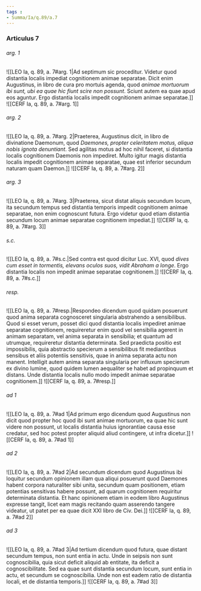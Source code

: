```yaml
---
tags : 
- Summa/Ia/q.89/a.7
---
```


### Articulus 7

###### arg. 1
![[LEO Ia, q. 89, a. 7#arg. 1|Ad septimum sic proceditur. Videtur quod distantia localis impediat cognitionem animae separatae. Dicit enim Augustinus, in libro de cura pro mortuis agenda, quod *animae mortuorum ibi sunt, ubi ea quae hic fiunt scire non possunt*. Sciunt autem ea quae apud eos aguntur. Ergo distantia localis impedit cognitionem animae separatae.]]
![[CERF Ia, q. 89, a. 7#arg. 1]]

###### arg. 2
![[LEO Ia, q. 89, a. 7#arg. 2|Praeterea, Augustinus dicit, in libro de divinatione Daemonum, quod *Daemones, propter celeritatem motus, aliqua nobis ignota denuntiant*. Sed agilitas motus ad hoc nihil faceret, si distantia localis cognitionem Daemonis non impediret. Multo igitur magis distantia localis impedit cognitionem animae separatae, quae est inferior secundum naturam quam Daemon.]]
![[CERF Ia, q. 89, a. 7#arg. 2]]

###### arg. 3
![[LEO Ia, q. 89, a. 7#arg. 3|Praeterea, sicut distat aliquis secundum locum, ita secundum tempus sed distantia temporis impedit cognitionem animae separatae, non enim cognoscunt futura. Ergo videtur quod etiam distantia secundum locum animae separatae cognitionem impediat.]]
![[CERF Ia, q. 89, a. 7#arg. 3]]

###### s.c.
![[LEO Ia, q. 89, a. 7#s.c.|Sed contra est quod dicitur Luc. XVI, quod *dives cum esset in tormentis, elevans oculos suos, vidit Abraham a longe*. Ergo distantia localis non impedit animae separatae cognitionem.]]
![[CERF Ia, q. 89, a. 7#s.c.]]

###### resp.
![[LEO Ia, q. 89, a. 7#resp.|Respondeo dicendum quod quidam posuerunt quod anima separata cognosceret singularia abstrahendo a sensibilibus. Quod si esset verum, posset dici quod distantia localis impediret animae separatae cognitionem, requireretur enim quod vel sensibilia agerent in animam separatam, vel anima separata in sensibilia; et quantum ad utrumque, requireretur distantia determinata. Sed praedicta positio est impossibilis, quia abstractio specierum a sensibilibus fit mediantibus sensibus et aliis potentiis sensitivis, quae in anima separata actu non manent. Intelligit autem anima separata singularia per influxum specierum ex divino lumine, quod quidem lumen aequaliter se habet ad propinquum et distans. Unde distantia localis nullo modo impedit animae separatae cognitionem.]]
![[CERF Ia, q. 89, a. 7#resp.]]

###### ad 1
![[LEO Ia, q. 89, a. 7#ad 1|Ad primum ergo dicendum quod Augustinus non dicit quod propter hoc quod ibi sunt animae mortuorum, ea quae hic sunt videre non possunt, ut localis distantia huius ignorantiae causa esse credatur, sed hoc potest propter aliquid aliud contingere, ut infra dicetur.]]
![[CERF Ia, q. 89, a. 7#ad 1]]

###### ad 2
![[LEO Ia, q. 89, a. 7#ad 2|Ad secundum dicendum quod Augustinus ibi loquitur secundum opinionem illam qua aliqui posuerunt quod Daemones habent corpora naturaliter sibi unita, secundum quam positionem, etiam potentias sensitivas habere possunt, ad quarum cognitionem requiritur determinata distantia. Et hanc opinionem etiam in eodem libro Augustinus expresse tangit, licet eam magis recitando quam asserendo tangere videatur, ut patet per ea quae dicit XXI libro de Civ. Dei.]]
![[CERF Ia, q. 89, a. 7#ad 2]]

###### ad 3
![[LEO Ia, q. 89, a. 7#ad 3|Ad tertium dicendum quod futura, quae distant secundum tempus, non sunt entia in actu. Unde in seipsis non sunt cognoscibilia, quia sicut deficit aliquid ab entitate, ita deficit a cognoscibilitate. Sed ea quae sunt distantia secundum locum, sunt entia in actu, et secundum se cognoscibilia. Unde non est eadem ratio de distantia locali, et de distantia temporis.]]
![[CERF Ia, q. 89, a. 7#ad 3]]


